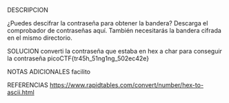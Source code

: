 
DESCRIPCION
   
¿Puedes descifrar la contraseña para obtener la bandera? Descarga el comprobador de contraseñas aquí. También necesitarás la bandera cifrada en el mismo directorio.

SOLUCION
converti la contraseña que estaba en hex a char para conseguir la contraseña
picoCTF{tr45h_51ng1ng_502ec42e}

NOTAS ADICIONALES
facilito

REFERENCIAS
https://www.rapidtables.com/convert/number/hex-to-ascii.html
